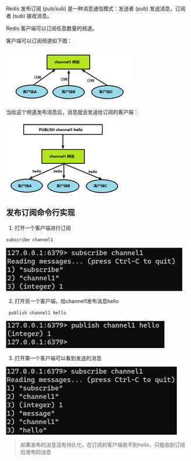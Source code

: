 
Redis 发布订阅 (pub/sub) 是一种消息通信模式：发送者 (pub) 发送消息，订阅者 (sub) 接收消息。

Redis 客户端可以订阅任意数量的频道。



客户端可以订阅频道如下图：

![](assets/Redis发布和订阅/16003390ebf5da224630ba5f5db611d0_MD5.png)




当给这个频道发布消息后，消息就会发送给订阅的客户端：

![](assets/Redis发布和订阅/800ce2143e29317857236b8b1a1f95ed_MD5.png)




## 发布订阅命令行实现

1. 打开一个客户端进行订阅

```bash
subscribe channel1
```

![](assets/Redis发布和订阅/4b72d149de668fa8fde75106701b0898_MD5.png)


2. 打开另一个客户端，给channel1发布消息hello

```bash
 publish channel1 hello
```

![](assets/Redis发布和订阅/c072678b41cdedcd74da4b1aeb1f4741_MD5.png)


3. 打开第一个客户端可以看到发送的消息

![](assets/Redis发布和订阅/958cd4ded8edb59f6933515264badf5b_MD5.png)


> 如果发布的消息没有持久化，在订阅的客户端收不到hello，只能收到订阅后发布的消息

